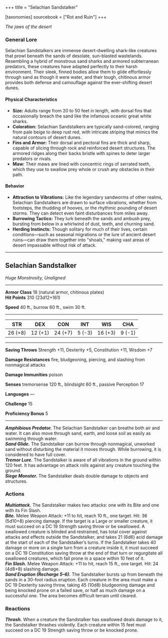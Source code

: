 +++
title = "Selachian Sandstalker"

[taxonomies]
sourcebook = ["Rot and Ruin"]
+++

_The jaws of the desert_

### General Lore
Selachian Sandstalkers are immense desert-dwelling shark-like creatures that prowl beneath the sands of desolate, sun-blasted wastelands. Resembling a hybrid of monstrous sand sharks and armored subterranean predators, these creatures have adapted perfectly to their harsh environment. Their sleek, finned bodies allow them to glide effortlessly through sand as though it were water, and their tough, chitinous armor provides both defense and camouflage against the ever-shifting desert dunes.  

#### Physical Characteristics  
- **Size:** Adults range from 20 to 50 feet in length, with dorsal fins that occasionally breach the sand like the infamous oceanic great white sharks.
- **Coloration:** Selachian Sandstalkers are typically sand-colored, ranging from pale beige to deep rust red, with intricate striping that mimics the natural contours of desert dunes.  
- **Fins and Armor:** Their dorsal and pectoral fins are thick and sharp, capable of slicing through rock and reinforced desert structures. The armored ridges along their backs bristle with spines to deter larger predators or rivals.  
- **Maw:** Their maws are lined with concentric rings of serrated teeth, which they use to swallow prey whole or crush any obstacles in their path.  

#### Behavior  
- **Attraction to Vibrations:** Like the legendary sandworms of other realms, Selachian Sandstalkers are drawn to surface vibrations, whether from footsteps, the thudding of hooves, or the rhythmic pounding of desert storms. They can detect even faint disturbances from miles away.  
- **Burrowing Tactics:** They lurk beneath the sands and ambush prey, bursting from below in a whirlwind of dust, teeth, and churning sand.  
- **Herding Instincts:** Though solitary for much of their lives, certain conditions—such as seasonal migrations or the lure of ancient desert ruins—can draw them together into "shoals," making vast areas of desert impassable without risk of attack.

<div class="statblock">

___
## Selachian Sandstalker
*Huge Monstrosity, Unaligned*

___
**Armor Class** 18 (natural armor, chitinous plates)  
**Hit Points** 310 (23d12+161)  

**Speed** 40 ft., burrow 60 ft., swim 30 ft.  

___
|STR|DEX|CON|INT|WIS|CHA|
|:---:|:---:|:---:|:---:|:---:|:---:|
|26 (+8)|12 (+1)|24 (+7)|5 (-3)|16 (+3)|9 (-1)|
___
**Saving Throws** Strength +11, Dexterity +5, Constitution +11, Wisdom +7 

**Damage Resistances** fire, bludgeoning, piercing, and slashing from nonmagical attacks  

**Damage Immunities** poison  

**Senses** tremorsense 120 ft., blindsight 60 ft., passive Perception 17  

**Languages** —  


<div class=proficiency-bonus>

**Challenge** 15

**Proficiency Bonus** 5

</div>

___
***Amphibious Predator.*** The Selachian Sandstalker can breathe both air and water. It can also move through sand, earth, and loose soil as easily as swimming through water.  
***Sand Glide.*** The Sandstalker can burrow through nonmagical, unworked sand without disturbing the material it moves through. While burrowing, it is considered to have full cover.  
***Tremor Lure.*** The Sandstalker is aware of all vibrations in the ground within 120 feet. It has advantage on attack rolls against any creature touching the ground.  
***Siege Monster.*** The Sandstalker deals double damage to objects and structures.  

### Actions
***Multiattack.*** The Sandstalker makes two attacks: one with its Bite and one with its Fin Slash.  
***Bite.*** Melee Weapon Attack: +11 to hit, reach 10 ft., one target. Hit: 36 (5d10+8) piercing damage. If the target is a Large or smaller creature, it must succeed on a DC 19 Strength saving throw or be swallowed. A swallowed creature is blinded and restrained, has total cover against attacks and effects outside the Sandstalker, and takes 21 (6d6) acid damage at the start of each of the Sandstalker’s turns. If the Sandstalker takes 40 damage or more on a single turn from a creature inside it, it must succeed on a DC 19 Constitution saving throw at the end of that turn or regurgitate all swallowed creatures, which fall prone in a space within 10 feet of it.  
***Fin Slash.*** Melee Weapon Attack: +11 to hit, reach 15 ft., one target. Hit: 24 (4d8+8) slashing damage.  
***Sand Eruption (Recharge 5–6).*** The Sandstalker bursts up from beneath the sands in a 30-foot radius eruption. Each creature in the area must make a DC 19 Dexterity saving throw, taking 45 (10d8) bludgeoning damage and being knocked prone on a failed save, or half as much damage on a successful one. The area becomes difficult terrain until cleared.  

### Reactions
***Thrash.*** When a creature the Sandstalker has swallowed deals damage to it, the Sandstalker thrashes violently. Each creature within 15 feet must succeed on a DC 19 Strength saving throw or be knocked prone.  

</div>